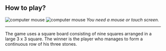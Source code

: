## How to play?

![computer mouse](https://icons.iconarchive.com/icons/iconsmind/outline/32/Mouse-2-icon.png)
![computer mouse](https://icons.iconarchive.com/icons/iconsmind/outline/32/Hand-Touch-icon.png)
*You need a mouse or touch screen.*


***
The game uses a square board consisting of nine squares arranged in a large 3 x 3 square.
The winner is the player who manages to form a continuous row of his three stones.

